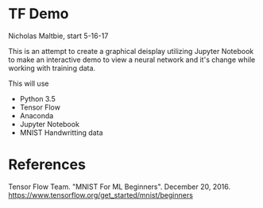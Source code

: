# TF Demo

Nicholas Maltbie, start 5-16-17

This is an attempt to create a graphical deisplay utilizing Jupyter Notebook to 
make an interactive demo to view a neural network and it's change while working 
with training data.

This will use 
 * Python 3.5
 * Tensor Flow
 * Anaconda
 * Jupyter Notebook
 * MNIST Handwritting data
 
# References

Tensor Flow Team. "MNIST For ML Beginners". December 20, 2016. 
    https://www.tensorflow.org/get_started/mnist/beginners

